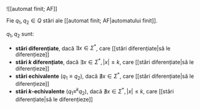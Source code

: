 ![[automat finit; AF]]

Fie $q_1,q_2\in Q$ stări ale [[automat finit; AF|automatului finit]].

$q_1,q_2$ sunt:
- **stări diferențiate**, dacă $\exists x\in\Sigma^*$, care [[stări diferențiate|să le diferențieze]]
- **stări $k$ diferențiate**, dacă $\exists x\in\Sigma^*,|x|\le k$, care [[stări diferențiate|să le diferențieze]]
- **stări echivalente** ($q_1\equiv q_2$), dacă $\nexists x\in\Sigma^*$, care [[stări diferențiate|să le diferențieze]]
- **stări $k$-echivalente** ($q_1\equiv^k q_2$), dacă $\nexists x\in\Sigma^*,|x|\le k$, care [[stări diferențiate|să le diferențieze]]